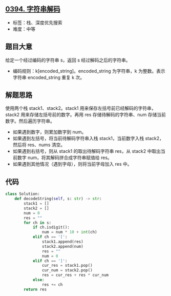 ## [0394. 字符串解码](https://leetcode-cn.com/problems/decode-string/)

- 标签：栈、深度优先搜索
- 难度：中等

## 题目大意

给定一个经过编码的字符串 s，返回 s 经过解码之后的字符串。

- 编码规则：k[encoded_string]。encoded_string 为字符串，k 为整数。表示字符串 encoded_string 重复 k 次。

## 解题思路

使用两个栈 stack1、stack2。stack1 用来保存左括号前已经解码的字符串，stack2 用来存储左括号前的数字。再用 res 存储待解码的字符串、num 存储当前数字。然后遍历字符串。

- 如果遇到数字，则累加数字到 num。
- 如果遇到左括号，将当前待解码字符串入栈 stack1，当前数字入栈 stack2，然后将 res、nums 清空。
- 如果遇到右括号，则从 stack1 的取出待解码字符串 res，从 stack2 中取出当前数字 num，将其解码拼合成字符串赋值给 res。
- 如果遇到其他情况（遇到字母），则将当前字母加入 res 中。

## 代码

```Python
class Solution:
    def decodeString(self, s: str) -> str:
        stack1 = []
        stack2 = []
        num = 0
        res = ""
        for ch in s:
            if ch.isdigit():
                num = num * 10 + int(ch)
            elif ch == '[':
                stack1.append(res)
                stack2.append(num)
                res = ""
                num = 0
            elif ch == ']':
                cur_res = stack1.pop()
                cur_num = stack2.pop()
                res = cur_res + res * cur_num
            else:
                res += ch
        return res
```

